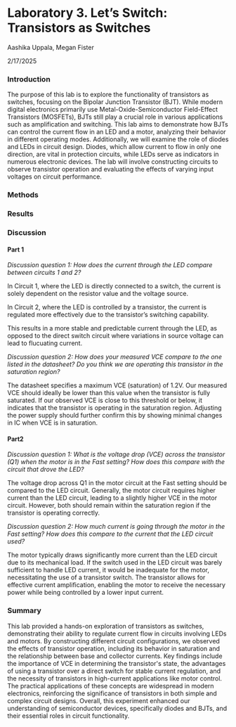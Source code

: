 # Laboratory 3. Let’s Switch: Transistors as Switches
Aashika Uppala, Megan Fister

2/17/2025
### Introduction
The purpose of this lab is to explore the functionality of transistors as switches, focusing on the Bipolar Junction Transistor (BJT).
While modern digital electronics primarily use Metal-Oxide-Semiconductor Field-Effect Transistors (MOSFETs), BJTs still play a crucial role in various applications such as amplification and switching. 
This lab aims to demonstrate how BJTs can control the current flow in an LED and a motor, analyzing their behavior in different operating modes.
Additionally, we will examine the role of diodes and LEDs in circuit design. 
Diodes, which allow current to flow in only one direction, are vital in protection circuits, while LEDs serve as indicators in numerous electronic devices.
The lab will involve constructing circuits to observe transistor operation and evaluating the effects of varying input voltages on circuit performance.

### Methods

### Results


### Discussion
#### Part 1
_Discussion question 1: How does the current through the LED compare between circuits 1 and 2?_

In Circuit 1, where the LED is directly connected to a switch, the current is solely dependent on the resistor value and the voltage source.

In Circuit 2, where the LED is controlled by a transistor, the current is regulated more effectively due to the transistor’s switching capability.

This results in a more stable and predictable current through the LED, as opposed to the direct switch circuit where variations in source voltage can lead to flucuating current.


_Discussion question 2: How does your measured VCE compare to the one listed in the datasheet? Do you think we are operating this transistor in the saturation region?_

The datasheet specifies a maximum VCE (saturation) of 1.2V. Our measured VCE should ideally be lower than this value when the transistor is fully saturated.
If our observed VCE is close to this threshold or below, it indicates that the transistor is operating in the saturation region. 
Adjusting the power supply should further confirm this by showing minimal changes in IC when VCE is in saturation.

#### Part2
_Discussion question 1: What is the voltage drop (VCE) across the transistor (Q1) when the motor is in the Fast setting? How does this compare with the circuit that drove the LED?_

The voltage drop across Q1 in the motor circuit at the Fast setting should be compared to the LED circuit. 
Generally, the motor circuit requires higher current than the LED circuit, leading to a slightly higher VCE in the motor circuit.
However, both should remain within the saturation region if the transistor is operating correctly.


_Discussion question 2: How much current is going through the motor in the Fast setting? How does this compare to the current that the LED circuit used?_

The motor typically draws significantly more current than the LED circuit due to its mechanical load. 
If the switch used in the LED circuit was barely sufficient to handle LED current, it would be inadequate for the motor, necessitating the use of a transistor switch.
The transistor allows for effective current amplification, enabling the motor to receive the necessary power while being controlled by a lower input current.

### Summary
This lab provided a hands-on exploration of transistors as switches, demonstrating their ability to regulate current flow in circuits involving LEDs and motors.
By constructing different circuit configurations, we observed the effects of transistor operation, including its behavior in saturation and the relationship between base and collector currents.
Key findings include the importance of VCE in determining the transistor's state, the advantages of using a transistor 
over a direct switch for stable current regulation, and the necessity of transistors in high-current applications like motor control.
The practical applications of these concepts are widespread in modern electronics, reinforcing the significance of transistors in both simple and complex circuit designs.
Overall, this experiment enhanced our understanding of semiconductor devices, specifically diodes and BJTs, and their essential roles in circuit functionality.
